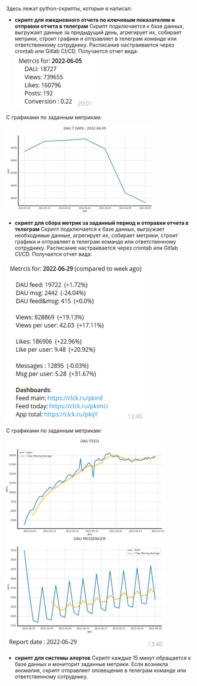 Здесь лежат python-скрипты, которые я написал:

- **скрипт для ежедневного отчета по ключевым показателям и отправки отчета в телеграм**
Скрипт подключается к базе данных, выгружает данные за предыдущий день, агрегирует их, собирает метрики, строит графики и отправляет в телеграм команде или ответственному сотруднику. Расписание настраивается через crontab или Gitlab CI/CD.
Получается отчет вида:
![](media/report4.png)

С графиками по заданным метрикам:

![](media/report3.png)

- **скрипт для сбора метрик за заданный период и отправки отчета в телеграм**
Скрипт подключается к базе данных, выгружает необходимые данные, агрегирует их, собирает метрики, строит графики и отправляет в телеграм команде или ответственному сотруднику. Расписание настраивается через crontab или Gitlab CI/CD.
Получается отчет вида:

![](media/report1.png)

С графиками по заданным метрикам:

![](media/report2.png)

- **скрипт для системы алертов**
Скрипт каждые 15 минут обращается к базе данных и мониторит заданные метрики. Если возникла аномалия, скрипт отправляет оповещение в телеграм команде или ответственному сотруднику.
